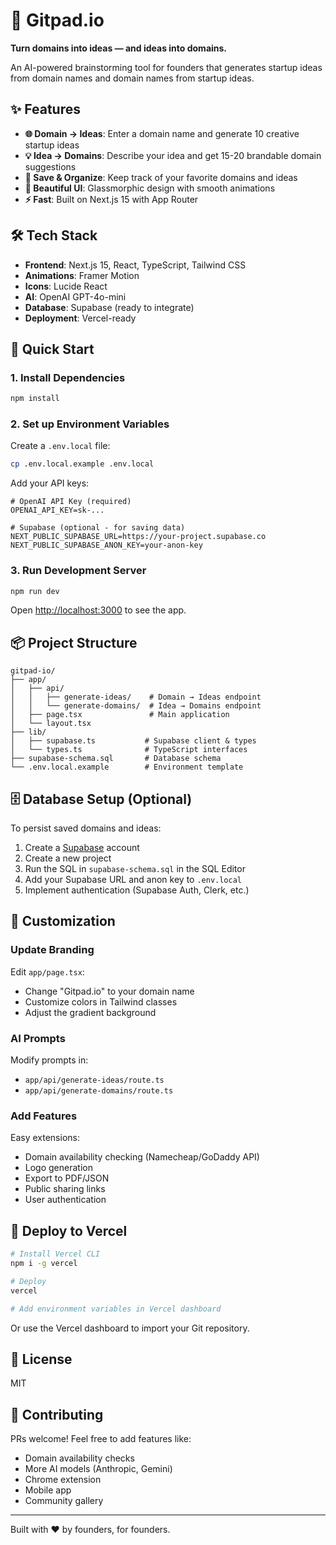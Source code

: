 # 🚀 Gitpad.io

**Turn domains into ideas — and ideas into domains.**

An AI-powered brainstorming tool for founders that generates startup ideas from domain names and domain names from startup ideas.

## ✨ Features

- **🌐 Domain → Ideas**: Enter a domain name and generate 10 creative startup ideas
- **💡 Idea → Domains**: Describe your idea and get 15-20 brandable domain suggestions
- **💾 Save & Organize**: Keep track of your favorite domains and ideas
- **🎨 Beautiful UI**: Glassmorphic design with smooth animations
- **⚡ Fast**: Built on Next.js 15 with App Router

## 🛠️ Tech Stack

- **Frontend**: Next.js 15, React, TypeScript, Tailwind CSS
- **Animations**: Framer Motion
- **Icons**: Lucide React
- **AI**: OpenAI GPT-4o-mini
- **Database**: Supabase (ready to integrate)
- **Deployment**: Vercel-ready

## 🚀 Quick Start

### 1. Install Dependencies

```bash
npm install
```

### 2. Set up Environment Variables

Create a `.env.local` file:

```bash
cp .env.local.example .env.local
```

Add your API keys:

```env
# OpenAI API Key (required)
OPENAI_API_KEY=sk-...

# Supabase (optional - for saving data)
NEXT_PUBLIC_SUPABASE_URL=https://your-project.supabase.co
NEXT_PUBLIC_SUPABASE_ANON_KEY=your-anon-key
```

### 3. Run Development Server

```bash
npm run dev
```

Open [http://localhost:3000](http://localhost:3000) to see the app.

## 📦 Project Structure

```
gitpad-io/
├── app/
│   ├── api/
│   │   ├── generate-ideas/    # Domain → Ideas endpoint
│   │   └── generate-domains/  # Idea → Domains endpoint
│   ├── page.tsx               # Main application
│   └── layout.tsx
├── lib/
│   ├── supabase.ts           # Supabase client & types
│   └── types.ts              # TypeScript interfaces
├── supabase-schema.sql       # Database schema
└── .env.local.example        # Environment template
```

## 🗄️ Database Setup (Optional)

To persist saved domains and ideas:

1. Create a [Supabase](https://supabase.com) account
2. Create a new project
3. Run the SQL in `supabase-schema.sql` in the SQL Editor
4. Add your Supabase URL and anon key to `.env.local`
5. Implement authentication (Supabase Auth, Clerk, etc.)

## 🎨 Customization

### Update Branding

Edit `app/page.tsx`:
- Change "Gitpad.io" to your domain name
- Customize colors in Tailwind classes
- Adjust the gradient background

### AI Prompts

Modify prompts in:
- `app/api/generate-ideas/route.ts`
- `app/api/generate-domains/route.ts`

### Add Features

Easy extensions:
- Domain availability checking (Namecheap/GoDaddy API)
- Logo generation
- Export to PDF/JSON
- Public sharing links
- User authentication

## 🚢 Deploy to Vercel

```bash
# Install Vercel CLI
npm i -g vercel

# Deploy
vercel

# Add environment variables in Vercel dashboard
```

Or use the Vercel dashboard to import your Git repository.

## 📝 License

MIT

## 🤝 Contributing

PRs welcome! Feel free to add features like:
- Domain availability checks
- More AI models (Anthropic, Gemini)
- Chrome extension
- Mobile app
- Community gallery

---

Built with ❤️ by founders, for founders.
